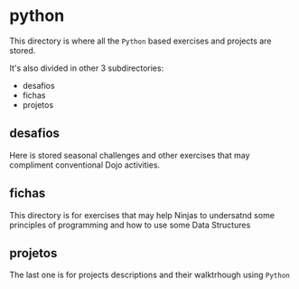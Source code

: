 # python

This directory is where all the `Python` based exercises and projects are stored.

It's also divided in other 3 subdirectories:

+ desafios
+ fichas
+ projetos

## desafios

Here is stored seasonal challenges and other exercises that may compliment conventional Dojo activities.

## fichas

This directory is for exercises that may help Ninjas to undersatnd some principles of programming and how to use some Data Structures

## projetos

The last one is for projects descriptions and their walktrhough using `Python`